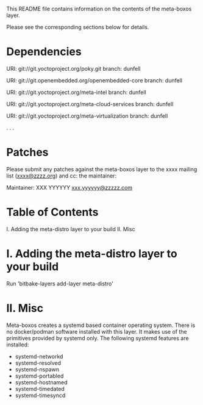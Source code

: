 This README file contains information on the contents of the meta-boxos layer.

Please see the corresponding sections below for details.

Dependencies
============

  URI: git://git.yoctoproject.org/poky.git
  branch: dunfell

  URI: git://git.openembedded.org/openembedded-core
  branch: dunfell

  URI: git://git.yoctoproject.org/meta-intel
  branch: dunfell

  URI: git://git.yoctoproject.org/meta-cloud-services
  branch: dunfell

  URI: git://git.yoctoproject.org/meta-virtualization
  branch: dunfell

  .
  .
  .

Patches
=======

Please submit any patches against the meta-boxos layer to the xxxx mailing list (xxxx@zzzz.org)
and cc: the maintainer:

Maintainer: XXX YYYYYY <xxx.yyyyyy@zzzzz.com>

Table of Contents
=================

  I. Adding the meta-distro layer to your build
 II. Misc


I. Adding the meta-distro layer to your build
=================================================

Run 'bitbake-layers add-layer meta-distro'

II. Misc
========

Meta-boxos creates a systemd based container operating system.  There is no docker/podman software installed with this layer. 
It makes use of the primitives provided by systemd only.  The following systemd features are installed:

- systemd-networkd  
- systemd-resolved  
- systemd-nspawn  
- systemd-portabled  
- systemd-hostnamed  
- systemd-timedated  
- systemd-timesyncd

